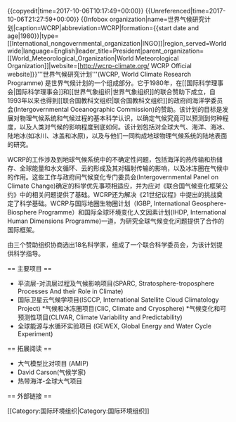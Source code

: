 {{copyedit|time=2017-10-06T10:17:49+00:00}}
{{Unreferenced|time=2017-10-06T21:27:59+00:00}}
{{Infobox organization|name=世界气候研究计划|caption=WCRP|abbreviation=WCRP|formation={{start date and age|1980}}|type=[[International_nongovernmental_organization|INGO]]|region_served=Worldwide|language=English|leader_title=President|parent_organization=[[World_Meteorological_Organization|World Meteorological Organization]]|website=[http://wcrp-climate.org/ WCRP Official website]}}'''世界气候研究计划'''(WCRP, World Climate Research Programme) 是世界气候计划的一个组成部分。它于1980年，在[[国际科学理事会|国际科学理事会]]和[[世界气象组织|世界气象组织]]的联合赞助下成立，自1993年以来也得到[[联合国教科文组织|联合国教科文组织]]的政府间海洋学委员会(Intergovernmental Oceanographic Commission)的赞助。该计划的目标是发展对物理气候系统和气候过程的基本科学认识，以确定气候究竟可以预测到何种程度，以及人类对气候的影响程度到底如何。该计划包括对全球大气、海洋、海冰、陆地冰(如冰川、冰盖和冰原)，以及与他们一同构成地球物理气候系统的陆地表面的研究。

WCRP的工作涉及到地球气候系统中的不确定性问题，包括海洋的热传输和热储存、全球能量和水文循环、云的形成及其对辐射传输的影响，以及冰冻圈在气候中的作用。这些工作与政府间气候变化专门委员会(Intergovernmental Panel on Climate Change)确定的科学优先事项相适应，并为应对《联合国气候变化框架公约》中的相关问题提供了基础。WCRP还为解决《21世纪议程》中提出的挑战奠定了科学基础。WCRP与国际地圈生物圈计划（IGBP, International Geosphere-Biosphere Programme）和国际全球环境变化人文因素计划(IHDP, International Human Dimensions Programme)一道，为研究全球气候变化问题提供了合作的国际框架。

由三个赞助组织协商选出18名科学家，组成了一个联合科学委员会，为该计划提供科学指导。

== 主要项目 ==
* 平流层-对流层过程及气候影响项目(SPARC, Stratosphere-troposphere Processes And their Role in Climate)
* 国际卫星云气候学项目(ISCCP, International Satellite Cloud Climatology Project)
*气候和冰冻圈项目(CliC, Climate and Cryosphere)
*气候变化和可预测性项目(CLIVAR, Climate Variability and Predictability)
* 全球能源与水循环实验项目 (GEWEX, Global Energy and Water Cycle Experiment)

== 拓展阅读 ==
* 大气模型比对项目 (AMIP)
* David Carson(气候学家)
* 热带海洋-全球大气项目

== 外部链接 ==

[[Category:国际环境组织|Category:国际环境组织]]